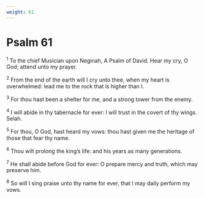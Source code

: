```yaml
---
weight: 61
---
```


# Psalm 61

<sup>1</sup> To the chief Musician upon Neginah, A Psalm of David. Hear my cry, O God; attend unto my prayer. 

<sup>2</sup> From the end of the earth will I cry unto thee, when my heart is overwhelmed: lead me to the rock that is higher than I. 

<sup>3</sup> For thou hast been a shelter for me, and a strong tower from the enemy. 

<sup>4</sup> I will abide in thy tabernacle for ever: I will trust in the covert of thy wings. Selah. 

<sup>5</sup> For thou, O God, hast heard my vows: thou hast given me the heritage of those that fear thy name. 

<sup>6</sup> Thou wilt prolong the king’s life: and his years as many generations. 

<sup>7</sup> He shall abide before God for ever: O prepare mercy and truth, which may preserve him. 

<sup>8</sup> So will I sing praise unto thy name for ever, that I may daily perform my vows. 


